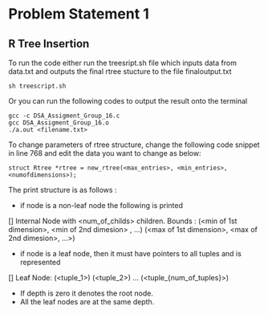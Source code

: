 # Problem Statement 1
## R Tree Insertion


To run the code either run the treesript.sh file which inputs data from data.txt and outputs the final rtree stucture to the file finaloutput.txt

    sh treescript.sh 
Or you can run the following codes to output the result onto the terminal

    gcc -c DSA_Assigment_Group_16.c
    gcc DSA_Assigment_Group_16.o
    ./a.out <filename.txt>

To change parameters of rtree structure, change the following code snippet in line 768 and edit the data you want to change as below:

    struct Rtree *rtree = new_rtree(<max_entries>, <min_entries>, <numofdimensions>);

The print structure is as follows :
- if node is a non-leaf node the following is printed 

[<depth>] Internal Node with <num_of_childs> children. Bounds : (<min of 1st dimension>, <min of 2nd dimesion> , ...) (<max of 1st dimension>, <max of 2nd dimesion>, ...>)
- if node is a leaf node, then it must have pointers to all tuples and is represented

[<depth>] Leaf Node: (<tuple_1>) (<tuple_2>) ... (<tuple_{num_of_tuples}>)
- If depth is zero it denotes the root node.
- All the leaf nodes are at the same depth.